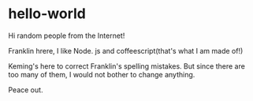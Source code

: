 # hello-world

Hi random people from the Internet!

Franklin hrere, I like Node. js and coffeescript(that's what I am made of!)

Keming's here to correct Franklin's spelling mistakes. But since there are too many of them, I would not bother to change anything.

Peace out.
